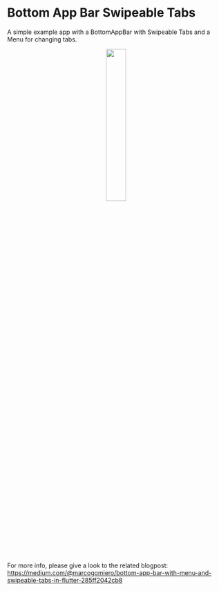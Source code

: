 # Bottom App Bar Swipeable Tabs

A simple example app with a BottomAppBar with Swipeable Tabs and a Menu for changing tabs. 

<center><img src="https://raw.githubusercontent.com/prof18/BottomAppBarSwipeableTabs/master/flutter-bottom%3Dbar.gif" width="30%" height="30%"></center>

For more info, please give a look to the related blogpost: https://medium.com/@marcogomiero/bottom-app-bar-with-menu-and-swipeable-tabs-in-flutter-285ff2042cb8 
